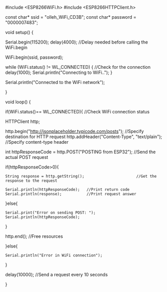 #include <ESP8266WiFi.h>
#include <ESP8266HTTPClient.h>
 
const char* ssid = "olleh_WiFi_CD3B";
const char* password =  "0000007483";
 
void setup() {
 
  Serial.begin(115200);
  delay(4000);   //Delay needed before calling the WiFi.begin
 
  WiFi.begin(ssid, password); 
 
  while (WiFi.status() != WL_CONNECTED) { //Check for the connection
    delay(1000);
    Serial.println("Connecting to WiFi..");
  }
 
  Serial.println("Connected to the WiFi network");
 
}
 
void loop() {
 
 if(WiFi.status()== WL_CONNECTED){   //Check WiFi connection status
 
   HTTPClient http;   
 
   http.begin("http://jsonplaceholder.typicode.com/posts");  //Specify destination for HTTP request
   http.addHeader("Content-Type", "text/plain");             //Specify content-type header
 
   int httpResponseCode = http.POST("POSTING from ESP32");   //Send the actual POST request
 
   if(httpResponseCode>0){
 
    String response = http.getString();                       //Get the response to the request
 
    Serial.println(httpResponseCode);   //Print return code
    Serial.println(response);           //Print request answer
 
   }else{
 
    Serial.print("Error on sending POST: ");
    Serial.println(httpResponseCode);
 
   }
 
   http.end();  //Free resources
 
 }else{
 
    Serial.println("Error in WiFi connection");   
 
 }
 
  delay(10000);  //Send a request every 10 seconds
 
}
